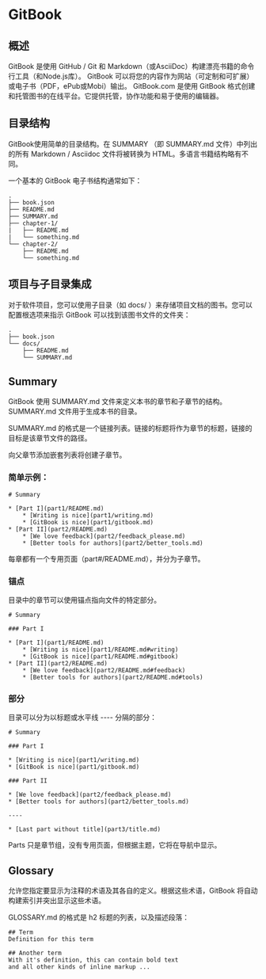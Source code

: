 # GitBook 

## 概述

GitBook 是使用 GitHub / Git 和 Markdown（或AsciiDoc）构建漂亮书籍的命令行工具（和Node.js库）。
GitBook 可以将您的内容作为网站（可定制和可扩展）或电子书（PDF，ePub或Mobi）输出。
GitBook.com 是使用 GitBook 格式创建和托管图书的在线平台。它提供托管，协作功能和易于使用的编辑器。

## 目录结构

GitBook使用简单的目录结构。在 SUMMARY （即 SUMMARY.md 文件）中列出的所有 Markdown / Asciidoc 文件将被转换为 HTML。多语言书籍结构略有不同。

一个基本的 GitBook 电子书结构通常如下：

```
.
├── book.json
├── README.md
├── SUMMARY.md
├── chapter-1/
|   ├── README.md
|   └── something.md
└── chapter-2/
    ├── README.md
    └── something.md
```

## 项目与子目录集成

对于软件项目，您可以使用子目录（如 docs/ ）来存储项目文档的图书。您可以配置根选项来指示 GitBook 可以找到该图书文件的文件夹：

```
.
├── book.json
└── docs/
    ├── README.md
    └── SUMMARY.md
```

## Summary

GitBook 使用 SUMMARY.md 文件来定义本书的章节和子章节的结构。 SUMMARY.md 文件用于生成本书的目录。

SUMMARY.md 的格式是一个链接列表。链接的标题将作为章节的标题，链接的目标是该章节文件的路径。

向父章节添加嵌套列表将创建子章节。

### 简单示例：

```
# Summary
 
* [Part I](part1/README.md)
    * [Writing is nice](part1/writing.md)
    * [GitBook is nice](part1/gitbook.md)
* [Part II](part2/README.md)
    * [We love feedback](part2/feedback_please.md)
    * [Better tools for authors](part2/better_tools.md)

```

每章都有一个专用页面（part#/README.md），并分为子章节。

### 锚点

目录中的章节可以使用锚点指向文件的特定部分。

```
# Summary
 
### Part I
 
* [Part I](part1/README.md)
    * [Writing is nice](part1/README.md#writing)
    * [GitBook is nice](part1/README.md#gitbook)
* [Part II](part2/README.md)
    * [We love feedback](part2/README.md#feedback)
    * [Better tools for authors](part2/README.md#tools)

```

### 部分

目录可以分为以标题或水平线 ---- 分隔的部分：
```
# Summary
 
### Part I
 
* [Writing is nice](part1/writing.md)
* [GitBook is nice](part1/gitbook.md)
 
### Part II
 
* [We love feedback](part2/feedback_please.md)
* [Better tools for authors](part2/better_tools.md)
 
----
 
* [Last part without title](part3/title.md)
```

Parts 只是章节组，没有专用页面，但根据主题，它将在导航中显示。

## Glossary

允许您指定要显示为注释的术语及其各自的定义。根据这些术语，GitBook 将自动构建索引并突出显示这些术语。

GLOSSARY.md 的格式是 h2 标题的列表，以及描述段落：

```
## Term
Definition for this term
 
## Another term
With it's definition, this can contain bold text
and all other kinds of inline markup ...
```